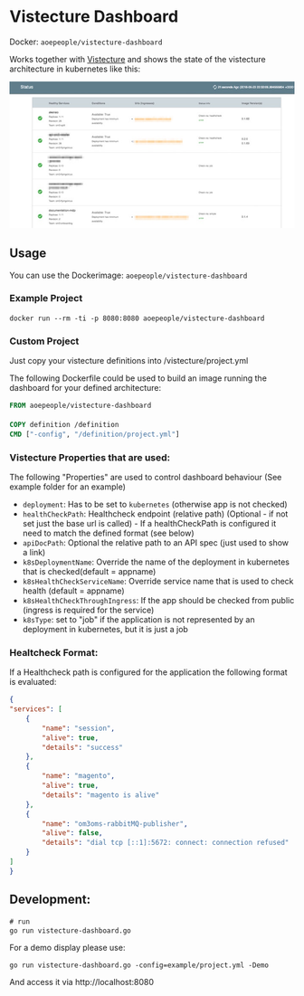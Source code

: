 # Vistecture Dashboard

Docker: `aoepeople/vistecture-dashboard`

Works together with [Vistecture](https://github.com/aoepeople/vistecture) and shows the state of the vistecture architecture in kubernetes like this:

![Vistecture_Dashboard](screenshot.jpg)


## Usage ##

You can use the Dockerimage: `aoepeople/vistecture-dashboard`

### Example Project

```
docker run --rm -ti -p 8080:8080 aoepeople/vistecture-dashboard
```

### Custom Project
Just copy your vistecture definitions into /vistecture/project.yml

The following Dockerfile could be used to build an image running the dashboard for your defined architecture:

```dockerfile
FROM aoepeople/vistecture-dashboard

COPY definition /definition
CMD ["-config", "/definition/project.yml"]
```

### Vistecture Properties that are used:
The following "Properties" are used to control dashboard behaviour
(See example folder for an example)
- `deployment`: Has to be set to `kubernetes` (otherwise app is not checked)
- `healthCheckPath`: Healthcheck endpoint (relative path) (Optional - if not set just the base url is called) - If a healthCheckPath is configured it need to match the defined format (see below)
- `apiDocPath`: Optional the relative path to an API spec (just used to show a link)
- `k8sDeploymentName`: Override the name of the deployment in kubernetes that is checked(default = appname)
- `k8sHealthCheckServiceName`: Override service name that is used to check health (default = appname)
- `k8sHealthCheckThroughIngress`: If the app should be checked from public (ingress is required for the service)
- `k8sType`: set to "job" if the application is not represented by an deployment in kubernetes, but it is just a job

### Healtcheck Format:

If a Healthcheck path is configured for the application the following format is evaluated:

```json
{
"services": [
    {
        "name": "session",
        "alive": true,
        "details": "success"
    },
    {
        "name": "magento",
        "alive": true,
        "details": "magento is alive"
    },
    {
        "name": "om3oms-rabbitMQ-publisher",
        "alive": false,
        "details": "dial tcp [::1]:5672: connect: connection refused"
    }
]
}
```

## Development: ##

```
# run
go run vistecture-dashboard.go
```

For a demo display please use:
```
go run vistecture-dashboard.go -config=example/project.yml -Demo
```

And access it via http://localhost:8080
